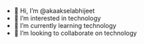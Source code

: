 - 👋 Hi, I’m @akaakselabhijeet
- 👀 I’m interested in technology
- 🌱 I’m currently learning technology
- 💞️ I’m looking to collaborate on technology
